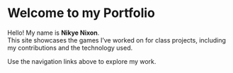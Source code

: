 # Welcome to my Portfolio
Hello! My name is **Nikye Nixon**.  
This site showcases the games I’ve worked on for class projects, including my contributions and the technology used.

Use the navigation links above to explore my work.
